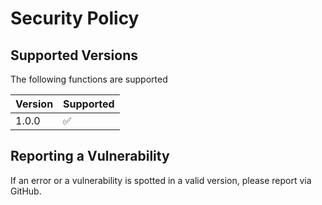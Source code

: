 # Security Policy

## Supported Versions

The following functions are supported

| Version | Supported          |
| ------- | ------------------ |
| 1.0.0   | :white_check_mark: |

## Reporting a Vulnerability

If an error or a vulnerability is spotted in a valid version, please report via GitHub.
